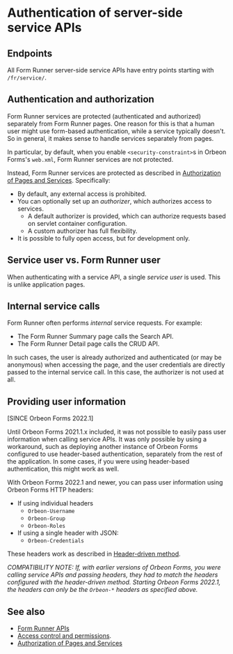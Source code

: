 # Authentication of server-side service APIs

## Endpoints

All Form Runner server-side service APIs have entry points starting with `/fr/service/`.

## Authentication and authorization

Form Runner services are protected (authenticated and authorized) separately from Form Runner pages. One reason for this is that a human user might use form-based authentication, while a service typically doesn't. So in general, it makes sense to handle services separately from pages.

In particular, by default, when you enable `<security-constraint>`s in Orbeon Forms's `web.xml`, Form Runner services are not protected.

Instead, Form Runner services are protected as described in [Authorization of Pages and Services](/xml-platform/controller/authorization-of-pages-and-services.md). Specifically:

- By default, any external access is prohibited.
- You can optionally set up an *authorizer*, which authorizes access to services.
    - A default authorizer is provided, which can authorize requests based on servlet container configuration.
    - A custom authorizer has full flexibility.
- It is possible to fully open access, but for development only.

## Service user vs. Form Runner user

When authenticating with a service API, a single *service user* is used. This is unlike application pages.

## Internal service calls

Form Runner often performs *internal* service requests. For example:

- The Form Runner Summary page calls the Search API.
- The Form Runner Detail  page calls the CRUD API.

In such cases, the user is already authorized and authenticated (or may be anonymous) when accessing the page, and the user credentials are directly passed to the internal service call. In this case, the authorizer is not used at all.

## Providing user information

[SINCE Orbeon Forms 2022.1]

Until Orbeon Forms 2021.1.x included, it was not possible to easily pass user information when calling service APIs. It was only possible by using a workaround, such as deploying another instance of Orbeon Forms configured to use header-based authentication, separately from the rest of the application. In some cases, if you were using header-based authentication, this might work as well.

With Orbeon Forms 2022.1 and newer, you can pass user information using Orbeon Forms HTTP headers:

- If using individual headers
    - `Orbeon-Username`
    - `Orbeon-Group`
    - `Orbeon-Roles`
- If using a single header with JSON:
    - `Orbeon-Credentials`

These headers work as described in [Header-driven method](/form-runner/access-control/users.md#header-driven-method).

*COMPATIBILITY NOTE: If, with earlier versions of Orbeon Forms, you were calling service APIs and passing headers, they had to match the headers configured with the header-driven method. Starting Orbeon Forms 2022.1, the headers can only be the `Orbeon-*` headers as specified above.*

## See also

- [Form Runner APIs](README.md)
- [Access control and permissions](/form-runner/access-control/README.md).
- [Authorization of Pages and Services](/xml-platform/controller/authorization-of-pages-and-services.md)